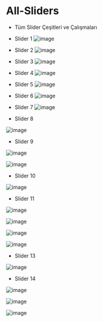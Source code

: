 # All-Sliders

- Tüm Slider Çeşitleri ve Çalışmaları

- Slider 1
![image](https://github.com/ErenCanKONUK/Slider-Varieties-Cesitleri-Example/assets/97176491/5f53ced3-2ab7-4e52-96a3-5c1418bbd22b)
- Slider 2
![image](https://github.com/ErenCanKONUK/Slider-Varieties-Cesitleri-Example/assets/97176491/f9b41b18-c695-4e20-a5cd-9235bcdda50e)
- Slider 3
![image](https://github.com/ErenCanKONUK/Slider-Varieties-Cesitleri-Example/assets/97176491/7b2116e6-73d8-47a7-8451-443cd8f42ee4)
- Slider 4
![image](https://github.com/ErenCanKONUK/Slider-Varieties-Cesitleri-Example/assets/97176491/c9098ba6-a34a-44e3-82c0-710bc93d1346)
- Slider 5
![image](https://github.com/ErenCanKONUK/Slider-Varieties-Cesitleri-Example/assets/97176491/e4888762-2978-49c3-b58f-d806be7d6641)
- Slider 6
![image](https://github.com/ErenCanKONUK/Slider-Varieties-Cesitleri-Example/assets/97176491/9680aca7-cb1e-4822-9582-dfd03d48634c)
- Slider 7
![image](https://github.com/ErenCanKONUK/Slider-Varieties-Cesitleri-Example/assets/97176491/870bb579-59de-4657-88da-560b69298bc4)

- Slider 8

![image](https://github.com/ErenCanKONUK/Slider-Varieties-Cesitleri-Example/assets/97176491/ab7d33e4-347a-4639-b39f-898cf37804b2)

- Slider 9

![image](https://github.com/ErenCanKONUK/Slider-Varieties-Cesitleri-Example/assets/97176491/5c719ce7-f7fe-4b98-b378-31e50c5ce5ec)

![image](https://github.com/ErenCanKONUK/Slider-Varieties-Cesitleri-Example/assets/97176491/13b557a3-b833-4d61-a3d3-188a5a106138)

- Slider 10

![image](https://github.com/ErenCanKONUK/Slider-Varieties-Cesitleri-Example/assets/97176491/697f349c-3bf7-466c-953a-61197c170460)

- Slider 11

![image](https://github.com/ErenCanKONUK/Slider-Varieties-Cesitleri-Example/assets/97176491/010e7a7d-3792-42e7-8143-f17551dd41b9)

![image](https://github.com/ErenCanKONUK/Slider-Varieties-Cesitleri-Example/assets/97176491/84dfeba9-2364-4858-a625-35dc197a2469)

![image](https://github.com/ErenCanKONUK/Slider-Varieties-Cesitleri-Example/assets/97176491/d975c397-aae1-415c-9e4d-6c275c7350a1)

![image](https://github.com/ErenCanKONUK/Slider-Varieties-Cesitleri-Example/assets/97176491/383d615d-6935-49ba-a53d-0f4e29ce08c4)

- Slider 13

![image](https://github.com/ErenCanKONUK/Slider-Varieties-Cesitleri-Example/assets/97176491/a92f4512-745c-441d-b670-58218f2d34fd)

- Slider 14

![image](https://github.com/ErenCanKONUK/Slider-Varieties-Cesitleri-Example/assets/97176491/a709ac15-cd89-405b-bfad-24d8b4a86a4b)

![image](https://github.com/ErenCanKONUK/Slider-Varieties-Cesitleri-Example/assets/97176491/8a0aea40-e03d-46e0-8c18-02c0a135866b)

![image](https://github.com/ErenCanKONUK/Slider-Varieties-Cesitleri-Example/assets/97176491/03e71e7e-7a34-474f-9961-3c23e44d0032)

